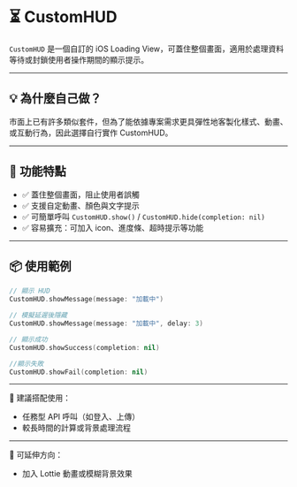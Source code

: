 # ⏳ CustomHUD

`CustomHUD` 是一個自訂的 iOS Loading View，可蓋住整個畫面，適用於處理資料等待或封鎖使用者操作期間的顯示提示。

---

## 💡 為什麼自己做？

市面上已有許多類似套件，但為了能依據專案需求更具彈性地客製化樣式、動畫、或互動行為，因此選擇自行實作 CustomHUD。

---

## 🔧 功能特點

- ✅ 蓋住整個畫面，阻止使用者誤觸
- ✅ 支援自定動畫、顏色與文字提示
- ✅ 可簡單呼叫 `CustomHUD.show()` / `CustomHUD.hide(completion: nil)`
- ✅ 容易擴充：可加入 icon、進度條、超時提示等功能

---

## 📦 使用範例

```swift
// 顯示 HUD
CustomHUD.showMessage(message: "加載中")

// 模擬延遲後隱藏
CustomHUD.showMessage(message: "加載中", delay: 3)

// 顯示成功
CustomHUD.showSuccess(completion: nil)

//顯示失敗
CustomHUD.showFail(completion: nil)

```

---

🧩 建議搭配使用：
- 任務型 API 呼叫（如登入、上傳）
- 較長時間的計算或背景處理流程

---

📌 可延伸方向：
- 加入 Lottie 動畫或模糊背景效果
